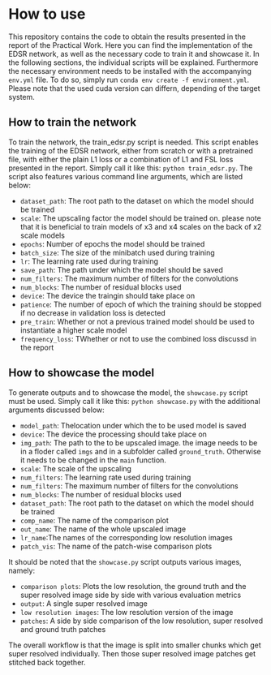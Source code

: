 # How to use
This repository contains the code to obtain the results presented in the report of the Practical Work. Here you can find the implementation of the EDSR network, as well as the necessary code to train it and showcase it. In the following sections, the individual scripts will be explained. Furthermore the necessary environment needs to be installed with the accompanying ``env.yml`` file. To do so, simply run `conda env create -f environment.yml`. Please note that the used cuda version can differn, depending of the target system.

## How to train the network
To train the network, the train_edsr.py script is needed. This script enables the training of the EDSR network, either from scratch or with a pretrained file, with either the plain L1 loss or a combination of L1 and FSL loss presented in the report. Simply call it like this: `python train_edsr.py`. The script also features various command line arguments, which are listed below:  
- `dataset_path`: The root path to the dataset on which the model should be trained
- `scale`: The upscaling factor the model should be trained on. please note that it is beneficial to train models of x3 and x4 scales on the back of x2 scale models 
- `epochs`: Number of epochs the model should be trained
- `batch_size`: The size of the minibatch used during training
- `lr`: The learning rate used during training
- `save_path`: The path under which the model should be saved
- `num_filters`: The maximum number of filters for the convolutions
- `num_blocks`: The number of residual blocks used
- `device`: The device the traingin should take place on
- `patience`: The number of epoch of which the training should be stopped if no decrease in validation loss is detected
- `pre_train`: Whether or not a previous trained model should be used to instantiate a higher scale model
- `frequency_loss`: TWhether or not to use the combined loss discussd in the report

## How to showcase the model
To generate outputs and to showcase the model, the `showcase.py` script must be used. Simply call it like this: `python showcase.py` with the additional arguments discussed below:  
- `model_path`: Thelocation under which the to be used model is saved
- `device`: The device the processing should take place on
- `img_path`: The path to the to be upscaled image. the image needs to be in a floder called `imgs` and in a subfolder called `ground_truth`. Otherwise it needs to be changed in the `main` function.
- `scale`: The scale of the upscaling
- `num_filters`: The learning rate used during training
- `num_filters`: The maximum number of filters for the convolutions
- `num_blocks`: The number of residual blocks used
- `dataset_path`: The root path to the dataset on which the model should be trained
- `comp_name`: The name of the comparison plot
- `out_name`: The name of the whole upscaled image
- `lr_name`:The names of the corresponding low resolution images
- `patch_vis`: The name of the patch-wise comparison plots  

It should be noted that the `showcase.py` script outputs various images, namely:  
- `comparison plots`: Plots the low resolution, the ground truth and the super resolved image side by side with various evaluation metrics
- `output`: A single super resolved image
- `low resolution images`: The low resolution version of the image
- `patches`: A side by side comparison of the low resolution, super resolved and ground truth patches  

The overall workflow is that the image is split into smaller chunks which get super resolved individually. Then those super resolved image patches get stitched back together.